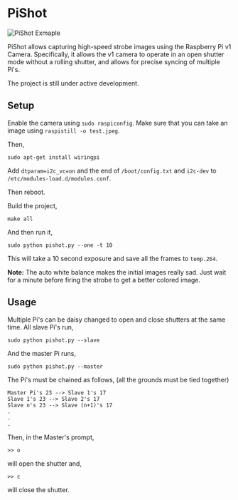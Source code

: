# PiShot

![PiShot Exmaple](https://media.giphy.com/media/LpFQidfr2nncv47Wto/giphy.gif)

PiShot allows capturing high-speed strobe images using the Raspberry Pi v1
Camera. Specifically, it allows the v1 camera to operate in an open shutter mode
without a rolling shutter, and allows for precise syncing of multiple Pi's.

The project is still under active development.

## Setup

Enable the camera using `sudo raspiconfig`. Make sure that you can take an image
using `raspistill -o test.jpeg`.

Then,

```
sudo apt-get install wiringpi
```

Add `dtparam=i2c_vc=on` and the end of `/boot/config.txt` and `i2c-dev` to
`/etc/modules-load.d/modules.conf`.

Then reboot.

Build the project,

```
make all
```

And then run it,

```
sudo python pishot.py --one -t 10
```

This will take a 10 second exposure and save all the frames to `temp.264`.

**Note:** The auto white balance makes the initial images really sad. Just
wait for a minute before firing the strobe to get a better colored image.

## Usage

Multiple Pi's can be daisy changed to open and close shutters at the same time.
All slave Pi's run,

```
sudo python pishot.py --slave
```

And the master Pi runs,

```
sudo python pishot.py --master
```

The Pi's must be chained as follows, (all the grounds must be tied together)

```
Master Pi's 23 --> Slave 1's 17
Slave 1's 23 --> Slave 2's 17
Slave n's 23 --> Slave (n+1)'s 17
.
.
.
```

Then, in the Master's prompt,

```
>> o
```

will open the shutter and,

```
>> c
```

will close the shutter.
